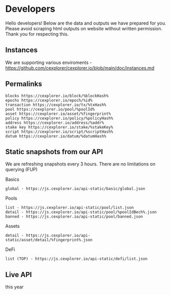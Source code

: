 # Developers
 

Hello developers! Below are the data and outputs we have prepared for you. Please avoid scraping html outputs on website without written permission. Thank you for respecting this. 

## Instances

We are supporting various enviroments - https://github.com/cexplorer/cexplorer.io/blob/main/doc/instances.md

## Permalinks

    blocks https://cexplorer.io/block/%blockHash%
    epochs https://cexplorer.io/epoch/%id%
    transaction https://cexplorer.io/tx/%txHash%
    pool https://cexplorer.io/pool/%poolId%
    asset https://cexplorer.io/asset/%fingerprint%
    policy https://cexplorer.io/policy/%policyHash%
    address https://cexplorer.io/address/%addr%
    stake key https://cexplorer.io/stake/%stakeKey%
    script https://cexplorer.io/script/%scriptHash%
    datum https://cexplorer.io/datum/%datumHash%
    

## Static snapshots from our API

We are refreshing snapshots every 3 hours. There are no limitations on querying (FUP)

Basics

    global - https://js.cexplorer.io/api-static/basic/global.json

Pools

    list - https://js.cexplorer.io/api-static/pool/list.json
    detail - https://js.cexplorer.io/api-static/pool/%poolIdBech%.json
    banned - https://js.cexplorer.io/api-static/pool/banned.json
    
Assets

    detail - https://js.cexplorer.io/api-static/asset/detail/%fingerprint%.json


DeFi

    list (TOP) - https://js.cexplorer.io/api-static/defi/list.json

    
    
## Live API

this year
